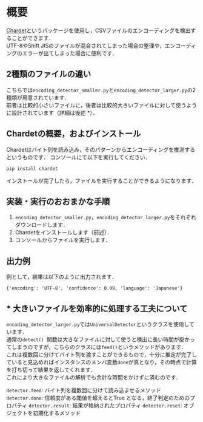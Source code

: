 # 概要
[Chardet](https://pypi.org/project/chardet/)というパッケージを使用し，CSVファイルのエンコーディングを検出することができます．<br>
UTF-8やShift JISのファイルが混合されてしまった場合の整理や，エンコーディングのエラーが出てしまった場合に便利です．

## 2種類のファイルの違い
こちらでは`encoding_detector_smaller.py`と`encoding_detector_larger.py`の2種類が用意されています．<br>
前者は比較的小さいファイルに，後者は比較的大きいファイルに対して使うように設計されています（詳細は後述 *）．

## Chardetの概要，およびインストール
Chardetはバイト列を読み込み，そのパターンからエンコーディングを推測するというものです．
コンソールにて以下を実行してください．
```
pip install chardet
```
インストールが完了したら，ファイルを実行することができるようになります．

## 実装・実行のおおまかな手順
1. `encoding_detector_smaller.py`，`encoding_detector_larger.py`をそれぞれダウンロードします．
2. Chardetをインストールします（前述）．
3. コンソールからファイルを実行します．

## 出力例
例として，結果は以下のように出力されます．
```
{'encoding': 'UTF-8', 'confidence': 0.99, 'language': 'Japanese'}
```

## * 大きいファイルを効率的に処理する工夫について
`encoding_detector_larger.py`では`UniversalDetector`というクラスを使用しています．<br>
通常の`detect() `関数は大きなファイルに対して使うと検出に長い時間が掛かってしまうのですが，こちらのクラスには`feed()`というメソッドがあります．<br>
これは複数回に分けてバイト列を渡すことができるもので，十分に推定が完了していると見込めればインスタンスのメンバ変数`done`が真となり，その時点で計算を打ち切って結果を返してくれます．<br>
これにより大きなファイルの解析でも余計な時間をかけずに済むのです．

`detector.feed`: バイト列を複数回に分けて読み込ませるメソッド
`detector.done`: 信頼度がある閾値を超えるとTrue となる，終了判定のためのプロパティ
`detector.result`: 結果が格納されたプロパティ
`detector.reset`: オブジェクトを初期化するメソッド
